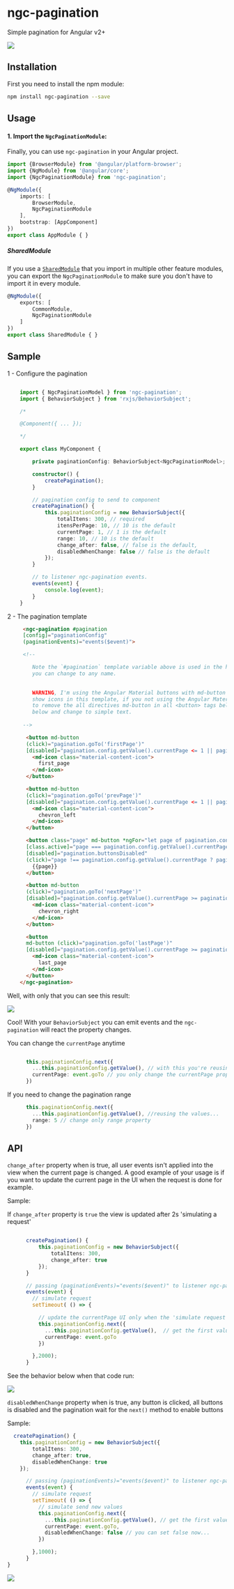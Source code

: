 # ngc-pagination

Simple pagination for Angular v2+

![](http://g.recordit.co/hMI2hoTtG7.gif)

## Installation

First you need to install the npm module:

```sh
npm install ngc-pagination --save
```

## Usage

#### 1. Import the `NgcPaginationModule`:

Finally, you can use `ngc-pagination` in your Angular project.

```ts
import {BrowserModule} from '@angular/platform-browser';
import {NgModule} from '@angular/core';
import {NgcPaginationModule} from 'ngc-pagination';

@NgModule({
    imports: [
        BrowserModule,
        NgcPaginationModule
    ],
    bootstrap: [AppComponent]
})
export class AppModule { }
```

##### SharedModule

If you use a [`SharedModule`](https://angular.io/docs/ts/latest/guide/ngmodule.html#!#shared-modules) that you import in multiple other feature modules,
you can export the `NgcPaginationModule` to make sure you don't have to import it in every module.

```ts
@NgModule({
    exports: [
        CommonModule,
        NgcPaginationModule
    ]
})
export class SharedModule { }
```

## Sample

1 - Configure the pagination

```Typescript

    import { NgcPaginationModel } from 'ngc-pagination';
    import { BehaviorSubject } from 'rxjs/BehaviorSubject';

    /*

    @Component({ ... });

    */

    export class MyComponent {

        private paginationConfig: BehaviorSubject<NgcPaginationModel>;

        constructor() {
            createPagination();
        }

        // pagination config to send to component
        createPagination() {
            this.paginationConfig = new BehaviorSubject({
                totalItens: 300, // required
                itensPerPage: 10, // 10 is the default
                currentPage: 1, // 1 is the default
                range: 10, // 10 is the default
                change_after: false, // false is the default,
                disabledWhenChange: false // false is the default
            });
        }

        // to listener ngc-pagination events.
        events(event) {
            console.log(event);
        }
    }

```


2 - The pagination template

```HTML
     <ngc-pagination #pagination 
     [config]="paginationConfig" 
     (paginationEvents)="events($event)">

     <!-- 

        Note the `#pagination` template variable above is used in the html below to get the component reference.
        you can change to any name.

     
        WARNING, I'm using the Angular Material buttons with md-button directive and <md-icon> to 
        show icons in this template, if you not using the Angular Material in your project you need 
        to remove the all directives md-button in all <button> tags below and remove all <md-icon> 
        below and change to simple text.
    
     -->

      <button md-button 
      (click)="pagination.goTo('firstPage')"
      [disabled]="pagination.config.getValue().currentPage <= 1 || pagination.buttonsDisabled">
        <md-icon class="material-content-icon">
          first_page
        </md-icon>
      </button>

      <button md-button 
      (click)="pagination.goTo('prevPage')"
      [disabled]="pagination.config.getValue().currentPage <= 1 || pagination.buttonsDisabled">
        <md-icon class="material-content-icon">
          chevron_left
        </md-icon>
      </button>

      <button class="page" md-button *ngFor="let page of pagination.config.getValue().exibition" 
      [class.active]="page === pagination.config.getValue().currentPage"
      [disabled]="pagination.buttonsDisabled"
      (click)="page !== pagination.config.getValue().currentPage ? pagination.goTo('pageChanged', page) : undefined">
        {{page}}
      </button>

      <button md-button 
      (click)="pagination.goTo('nextPage')" 
      [disabled]="pagination.config.getValue().currentPage >= pagination.config.getValue().totalPages || pagination.buttonsDisabled">
        <md-icon class="material-content-icon">
          chevron_right
        </md-icon>
      </button>

      <button 
      md-button (click)="pagination.goTo('lastPage')"
      [disabled]="pagination.config.getValue().currentPage >= pagination.config.getValue().totalPages || pagination.buttonsDisabled">
        <md-icon class="material-content-icon">
          last_page
        </md-icon>
      </button>
    </ngc-pagination>
```

Well, with only that you can see this result:

![](http://g.recordit.co/a40l3UuTQe.gif)


Cool! With your `BehaviorSubject` you can emit events and the `ngc-pagination` will react the property changes.

You can change the `currentPage` anytime

```Typescript

      this.paginationConfig.next({
        ...this.paginationConfig.getValue(), // with this you're reusing the active properties like totalItens, range...
        currentPage: event.goTo // you only change the currentPage property
      })

```

If you need to change the pagination range

```Typescript
      this.paginationConfig.next({
        ...this.paginationConfig.getValue(), //reusing the values...
        range: 5 // change only range property
      })
```

## API

`change_after` property when is true, all user events isn't applied into the view when the 
current page is changed. A good example of your usage is if you want to update the current 
page in the UI when the request is done for example.

Sample:

If `change_after` property is `true` the view is updated after 2s 'simulating a request'

```Typescript

      createPagination() {
          this.paginationConfig = new BehaviorSubject({
              totalItens: 300,
              change_after: true
          });
      }

      // passing (paginationEvents)="events($event)" to listener ngc-pagination events
      events(event) {
        // simulate request
        setTimeout( () => {

          // update the currentPage UI only when the 'simulate request is back' after 2s
          this.paginationConfig.next({
            ...this.paginationConfig.getValue(),  // get the first values
            currentPage: event.goTo
          })

        },2000);
      }
```

See the behavior below when that code run:

![](http://g.recordit.co/69wMYPL8qj.gif)


`disabledWhenChange` property when is true, any button is clicked, all buttons is disabled 
and the pagination wait for the `next()` method to enable buttons

Sample:

```Typescript
  createPagination() {
    this.paginationConfig = new BehaviorSubject({
        totalItens: 300,
        change_after: true,
        disabledWhenChange: true
    });

      // passing (paginationEvents)="events($event)" to listener ngc-pagination events
      events(event) {
        // simulate request
        setTimeout( () => {
          // simulate send new values
          this.paginationConfig.next({
            ...this.paginationConfig.getValue(), // get the first values
            currentPage: event.goTo,
            disabledWhenChange: false // you can set false now...
          })

        },1000);
      }
}
```

![](http://g.recordit.co/edCW9GNta4.gif)